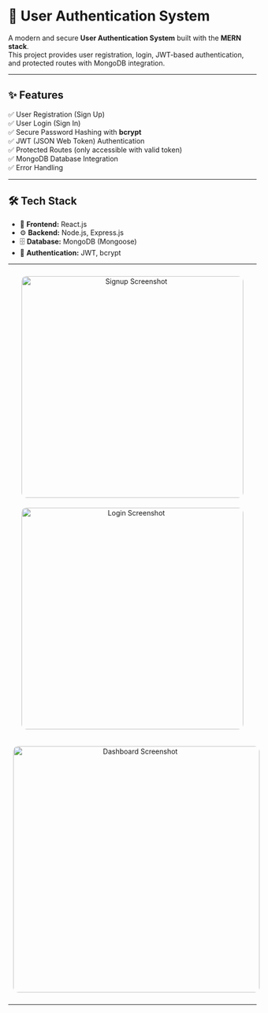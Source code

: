 # 🔐 User Authentication System  

A modern and secure **User Authentication System** built with the **MERN stack**.  
This project provides user registration, login, JWT-based authentication, and protected routes with MongoDB integration.  

---

## ✨ Features
✅ User Registration (Sign Up)  
✅ User Login (Sign In)  
✅ Secure Password Hashing with **bcrypt**  
✅ JWT (JSON Web Token) Authentication  
✅ Protected Routes (only accessible with valid token)  
✅ MongoDB Database Integration  
✅ Error Handling  

---

## 🛠️ Tech Stack
- 🎨 **Frontend:** React.js 
- ⚙️ **Backend:** Node.js, Express.js  
- 🗄️ **Database:** MongoDB (Mongoose)  
- 🔑 **Authentication:** JWT, bcrypt  

---

 

<p align="center">
  <img src="https://github.com/user-attachments/assets/b14839ac-d014-44b0-84f3-0649e86620eb" alt="Signup Screenshot" width="450" style="border-radius:10px; margin:10px;" />
  <img src="https://github.com/user-attachments/assets/e72f1ad3-33b2-411f-ae3f-f14aac344aea" alt="Login Screenshot" width="450" style="border-radius:10px; margin:10px;" />
</p>

<p align="center">
  <img src="https://github.com/user-attachments/assets/49289eb7-dc2f-4d6e-b3c2-68ac298ad473" alt="Dashboard Screenshot" width="500" style="border-radius:10px; margin:10px;" />
</p>

---

